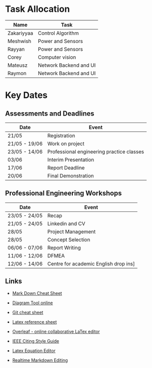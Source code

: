 # Task Allocation
| Name       | Task                   |
| ---------- | ---------------------- |
| Zakariyyaa | Control Algorithm      |
| Meshwish    | Power and Sensors      |
| Rayyan     | Power and Sensors      |
| Corey      | Computer vision        |
| Mateusz    | Network Backend and UI |
| Raymon     | Network Backend and UI |

# Key Dates

## Assessments and Deadlines

| Date          | Event                                     |
| ------------- | ----------------------------------------- |
| 21/05         | Registration                              |
| 21/05 - 19/06 | Work on project                           |
| 23/05 - 14/06 | Professional engineering practice classes |
| 03/06         | Interim Presentation                      |
| 17/06         | Report Deadline                           |
| 20/06         | Final Demonstration                       |

## Professional Engineering Workshops

| Date          | Event                                 |
| ------------- | ------------------------------------- |
| 23/05 - 24/05 | Recap                                 |
| 21/05 - 24/05 | Linkedin and CV                       |
| 28/05         | Project Management                    |
| 28/05         | Concept Selection                     |
| 06/06 - 07/06 | Report Writing                        |
| 11/06 - 12/06 | DFMEA                                 |
| 12/06 - 14/06 | Centre for academic English drop ins] |

## Links

- [Mark Down Cheat Sheet](https://www.markdownguide.org/cheat-sheet/)

- [Diagram Tool online](https://www.draw.io)

- [Git cheat sheet](https://education.github.com/git-cheat-sheet-education.pdf)

- [Latex reference sheet](https://wch.github.io/latexsheet/)

- [Overleaf - online collaborative LaTex editor](https://www.overleaf.com/)

- [IEEE Citing Style Guide](https://www.bath.ac.uk/publications/library-guides-to-citing-referencing/attachments/ieee-style-guide.pdf)

- [Latex Equation Editor](https://latexeditor.lagrida.com/)

- [Realtime Markdown Editing](https://stackedit.io/)
